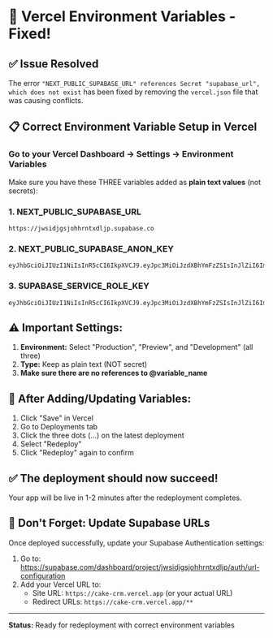 # 🔧 Vercel Environment Variables - Fixed!

## ✅ Issue Resolved

The error `"NEXT_PUBLIC_SUPABASE_URL" references Secret "supabase_url", which does not exist` has been fixed by removing the `vercel.json` file that was causing conflicts.

## 📋 Correct Environment Variable Setup in Vercel

### Go to your Vercel Dashboard → Settings → Environment Variables

Make sure you have these THREE variables added as **plain text values** (not secrets):

### 1. NEXT_PUBLIC_SUPABASE_URL
```
https://jwsidjgsjohhrntxdljp.supabase.co
```

### 2. NEXT_PUBLIC_SUPABASE_ANON_KEY
```
eyJhbGciOiJIUzI1NiIsInR5cCI6IkpXVCJ9.eyJpc3MiOiJzdXBhYmFzZSIsInJlZiI6Imp3c2lkamdzam9oaHJudHhkbGpwIiwicm9sZSI6ImFub24iLCJpYXQiOjE3NTY3ODkzNjEsImV4cCI6MjA3MjM2NTM2MX0.hlifwdy3kdyvRhPiLUrXAhzjnU_w7fGstdejYyxJMbM
```

### 3. SUPABASE_SERVICE_ROLE_KEY
```
eyJhbGciOiJIUzI1NiIsInR5cCI6IkpXVCJ9.eyJpc3MiOiJzdXBhYmFzZSIsInJlZiI6Imp3c2lkamdzam9oaHJudHhkbGpwIiwicm9sZSI6InNlcnZpY2Vfcm9sZSIsImlhdCI6MTc1Njc4OTM2MSwiZXhwIjoyMDcyMzY1MzYxfQ.o6xN2qytCEiLM1CV1cSzSdJ0mtTxXQY2iYXrqa9cDpA
```

## ⚠️ Important Settings:

1. **Environment:** Select "Production", "Preview", and "Development" (all three)
2. **Type:** Keep as plain text (NOT secret)
3. **Make sure there are no references to @variable_name**

## 🔄 After Adding/Updating Variables:

1. Click "Save" in Vercel
2. Go to Deployments tab
3. Click the three dots (...) on the latest deployment
4. Select "Redeploy"
5. Click "Redeploy" again to confirm

## ✅ The deployment should now succeed!

Your app will be live in 1-2 minutes after the redeployment completes.

## 🎯 Don't Forget: Update Supabase URLs

Once deployed successfully, update your Supabase Authentication settings:

1. Go to: https://supabase.com/dashboard/project/jwsidjgsjohhrntxdljp/auth/url-configuration
2. Add your Vercel URL to:
   - Site URL: `https://cake-crm.vercel.app` (or your actual URL)
   - Redirect URLs: `https://cake-crm.vercel.app/**`

---

**Status:** Ready for redeployment with correct environment variables